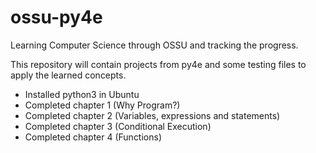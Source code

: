 # ossu-py4e

Learning Computer Science through OSSU and tracking the progress.

This repository will contain projects from py4e and some testing files to apply the learned concepts.

- Installed python3 in Ubuntu
- Completed chapter 1 (Why Program?)
- Completed chapter 2 (Variables, expressions and statements)
- Completed chapter 3 (Conditional Execution)
- Completed chapter 4 (Functions)

